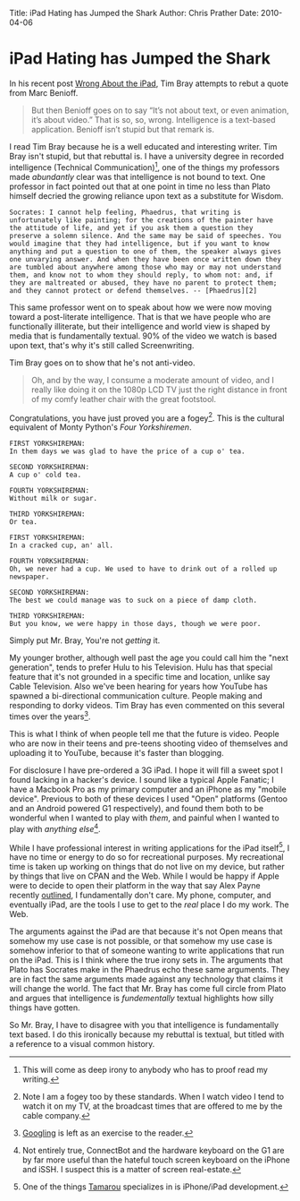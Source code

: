 Title: iPad Hating has Jumped the Shark
Author: Chris Prather
Date: 2010-04-06

# iPad Hating has Jumped the Shark

In his recent post [Wrong About the iPad][1], Tim Bray attempts to rebut
a quote from Marc Benioff.

> But then Benioff goes on to say “It’s not about text, or even
> animation, it’s about video.” That is so, so, wrong. Intelligence is a
> text-based application. Benioff isn’t stupid but that remark is.

I read Tim Bray because he is a well educated and interesting writer.
Tim Bray isn't stupid, but that rebuttal is. I have a university degree
in recorded intelligence (Technical Communication)[^1], one of the
things my professors made *abundantly* clear was that intelligence is
not bound to text. One professor in fact pointed out that at one point
in time no less than Plato himself decried the growing reliance upon
text as a substitute for Wisdom.

    Socrates: I cannot help feeling, Phaedrus, that writing is
    unfortunately like painting; for the creations of the painter have
    the attitude of life, and yet if you ask them a question they
    preserve a solemn silence. And the same may be said of speeches. You
    would imagine that they had intelligence, but if you want to know
    anything and put a question to one of them, the speaker always gives
    one unvarying answer. And when they have been once written down they
    are tumbled about anywhere among those who may or may not understand
    them, and know not to whom they should reply, to whom not: and, if
    they are maltreated or abused, they have no parent to protect them;
    and they cannot protect or defend themselves. -- [Phaedrus][2]

This same professor went on to speak about how we were now moving toward
a post-literate intelligence. That is that we have people who are
functionally illiterate, but their intelligence and world view is shaped
by media that is fundamentally textual. 90% of the video we watch is
based upon text, that's why it's still called Screenwriting.

Tim Bray goes on to show that he's not anti-video.

> Oh, and by the way, I consume a moderate amount of video, and I really
> like doing it on the 1080p LCD TV just the right distance in front of
> my comfy leather chair with the great footstool.

Congratulations, you have just proved you are a fogey[^2]. This is the
cultural equivalent of Monty Python's _Four Yorkshiremen_.

    FIRST YORKSHIREMAN:
    In them days we was glad to have the price of a cup o' tea.
    
    SECOND YORKSHIREMAN:
    A cup o' cold tea.
    
    FOURTH YORKSHIREMAN:
    Without milk or sugar.
    
    THIRD YORKSHIREMAN:
    Or tea.
    
    FIRST YORKSHIREMAN:
    In a cracked cup, an' all.
    
    FOURTH YORKSHIREMAN:
    Oh, we never had a cup. We used to have to drink out of a rolled up
    newspaper.
    
    SECOND YORKSHIREMAN:
    The best we could manage was to suck on a piece of damp cloth.

    THIRD YORKSHIREMAN:
    But you know, we were happy in those days, though we were poor.

Simply put Mr. Bray, You're not *getting* it.

My younger brother, although well past the age you could call him the
"next generation", tends to prefer Hulu to his Television. Hulu has that
special feature that it's not grounded in a specific time and location,
unlike say Cable Television. Also we've been hearing for years how
YouTube has spawned a bi-directional communication culture. People
making and responding to dorky videos. Tim Bray has even commented on
this several times over the years[^3].

This is what I think of when people tell me that the future is video.
People who are now in their teens and pre-teens shooting video of
themselves and uploading it to YouTube, because it's faster than
blogging.

For disclosure I have pre-ordered a 3G iPad. I hope it will fill a sweet
spot I found lacking in a hacker's device. I sound like a typical Apple
Fanatic; I have a Macbook Pro as my primary computer and an iPhone as my
"mobile device". Previous to both of these devices I used "Open"
platforms (Gentoo and an Android powered G1 respectively), and found
them both to be wonderful when I wanted to play with *them*, and painful
when I wanted to play with *anything else*[^4].

While I have professional interest in writing applications for the iPad
itself[^5], I have no time or energy to do so for recreational purposes.
My recreational time is taken up working on things that do not live on
my device, but rather by things that live on CPAN and the Web. While I
would be happy if Apple were to decide to open their platform in the way
that say Alex Payne recently [outlined][5], I fundamentally don't care.
My phone, computer, and eventually iPad, are the tools I use to get to
the *real* place I do my work. The Web.

The arguments against the iPad are that because it's not Open means that
somehow my use case is not possible, or that somehow my use case is
somehow inferior to that of someone wanting to write applications that
run on the iPad. This is I think where the true irony sets in. The
arguments that Plato has Socrates make in the Phaedrus echo these same
arguments. They are in fact the same arguments made against any
technology that claims it will change the world. The fact that Mr. Bray
has come full circle from Plato and argues that intelligence is
*fundementally* textual highlights how silly things have gotten.

So Mr. Bray, I have to disagree with you that intelligence is
fundamentally text based. I do this ironically because my rebuttal is
textual, but titled with a reference to a visual common history.

[^1]: This will come as deep irony to anybody who has to proof read my writing.

[^2]: Note I am a fogey too by these standards. When I watch video I tend to watch it on my TV, at the broadcast times that are offered to me by the cable company.

[^3]: [Googling][3] is left as an exercise to the reader.

[^4]: Not entirely true, ConnectBot and the hardware keyboard on the G1 are by far more useful than the hateful touch screen keyboard on the iPhone and iSSH. I suspect this is a matter of screen real-estate.

[^5]: One of the things [Tamarou][4] specializes in is iPhone/iPad development.

[1]: http://www.tbray.org/ongoing/When/201x/2010/04/02/Wrong-About-the-iPad
[2]: http://classics.mit.edu/Plato/phaedrus.html
[3]: http://www.google.com/search?sourceid=chrome&ie=UTF-8&q=site:www.tbray.org+youtube
[4]: http://tamarou.com
[5]: http://al3x.net/2010/04/05/ipad-openness-moderates.html